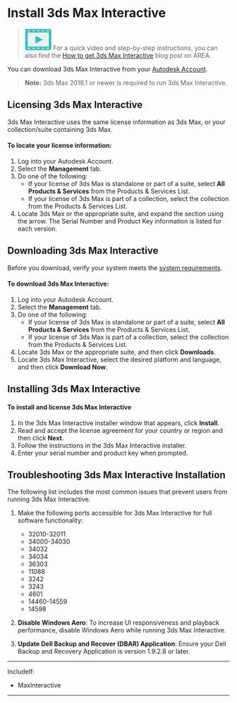 # Install 3ds Max Interactive

> ![](images/icon_video.png) For a quick video and step-by-step instructions, you can also find the <a href="http://area.autodesk.com/blogs/the-3ds-max-blog/get-3ds-max-interactive?src=fromprod" target="blank">How to get 3ds Max Interactive</a> blog post on AREA.

You can download 3ds Max Interactive from your [Autodesk Account](https://manage.autodesk.com).

>**Note:** 3ds Max 2018.1 or newer is required to run 3ds Max Interactive.

## Licensing 3ds Max Interactive

3ds Max Interactive uses the same license information as 3ds Max, or your collection/suite containing 3ds Max.

#### To locate your license information:

1.	Log into your Autodesk Account.
2.	Select the **Management** tab.
3.	Do one of the following:
	-	If your license of 3ds Max is standalone or part of a suite, select **All Products & Services** from the Products & Services List.
	-	If your license of 3ds Max is part of a collection, select the collection from the Products & Services List.
4.	Locate 3ds Max or the appropriate suite, and expand the section using the arrow. The Serial Number and Product Key information is listed for each version.

## Downloading 3ds Max Interactive

Before you download, verify your system meets the [system requirements](http://www.autodesk.com/stingray-systemreq-enu).

#### To download 3ds Max Interactive:

1.	Log into your Autodesk Account.
2.	Select the **Management** tab.
3.	Do one of the following:
	-	If your license of 3ds Max is standalone or part of a suite, select **All Products & Services** from the Products & Services List.
	-	If your license of 3ds Max is part of a collection, select the collection from the Products & Services List.
4.	Locate 3ds Max or the appropriate suite, and then click **Downloads**.
5.	Locate 3ds Max Interactive, select the desired platform and language, and then click **Download Now**.

## Installing 3ds Max Interactive

#### To install and license 3ds Max Interactive

1. In the 3ds Max Interactive installer window that appears, click **Install**.
2. Read and accept the license agreement for your country or region and then click **Next**.
3. Follow the instructions in the 3ds Max Interactive installer.
4. Enter your serial number and product key when prompted.

## Troubleshooting 3ds Max Interactive Installation

The following list includes the most common issues that prevent users from running 3ds Max Interactive.

1. Make the following ports accessible for 3ds Max Interactive for full software functionality:

	- 32010-32011
	- 34000-34030
	- 34032
	- 34034
	- 36303
	- 11088
	- 3242
	- 3243
	- 4601
	- 14460-14559
	- 14598

2. **Disable Windows Aero**: To increase UI responsiveness and playback performance, disable Windows Aero while running 3ds Max Interactive.

3. **Update Dell Backup and Recover (DBAR) Application**: Ensure your Dell Backup and Recovery Application is version 1.9.2.8 or later.

---
IncludeIf:
-	MaxInteractive

---
